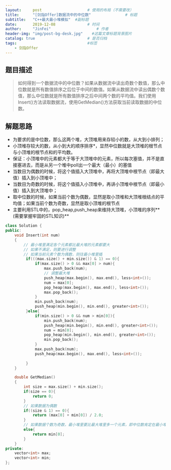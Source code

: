 ```yaml
---
layout:     post                    # 使用的布局（不需要改） 
title:      "[剑指Offer]数据流中的中位数"               # 标题  
subtitle:   "C++最大最小堆模拟"  #副标题 
date:       2019-12-08              # 时间 
author:     "JinFei"                    # 作者 
header-img: "img/post-bg-desk.jpg"    #这篇文章标题背景图片 
catalog: true                       # 是否归档 
tags:                               #标签     
    - 剑指Offer 
---
```


## 题目描述
> 如何得到一个数据流中的中位数？如果从数据流中读出奇数个数值，那么中位数就是所有数值排序之后位于中间的数值。如果从数据流中读出偶数个数值，那么中位数就是所有数值排序之后中间两个数的平均值。我们使用Insert()方法读取数据流，使用GetMedian()方法获取当前读取数据的中位数。


## 解题思路

- 为要求的是中位数，那么这两个堆，大顶堆用来存较小的数，从大到小排列；
- 小顶堆存较大的数，从小到大的顺序排序*，显然中位数就是大顶堆的根节点与小顶堆的根节点和的平均数。
- 保证：小顶堆中的元素都大于等于大顶堆中的元素，所以每次塞值，并不是直接塞进去，而是从另一个堆中poll出一个最大（最小）的塞值
- 当数目为偶数的时候，将这个值插入大顶堆中，再将大顶堆中根节点（即最大值）插入到小顶堆中；
- 当数目为奇数的时候，将这个值插入小顶堆中，再讲小顶堆中根节点（即最小值）插入到大顶堆中；
- 取中位数的时候，如果当前个数为偶数，显然是取小顶堆和大顶堆根结点的平均值；如果当前个数为奇数，显然是取小顶堆的根节点
- 主要利用STL中的，pop_heap,push_heap来维持大顶堆，小顶堆的序列**(需要掌握牢固的STL知识)**

```C++
class Solution {
public:
    void Insert(int num)
    {
        // 最小堆里满足各个元素都比最大堆的元素都要大
        // 如果不满足，则要进行调整
        // 如果当前元素个数为偶数，则往最小堆里插
         if(((max.size() + min.size()) & 1) == 0){
             if(max.size() > 0 && max[0] > num){
                 max.push_back(num);
                 // 调整最大堆
                 push_heap(max.begin(), max.end(), less<int>());
                 num = max[0];
                 pop_heap(max.begin(), max.end(), less<int>());
                 max.pop_back();
             }
             min.push_back(num);
             push_heap(min.begin(), min.end(), greater<int>());
         }else{
             if(min.size() > 0 && num > min[0]){
                 min.push_back(num);
                 push_heap(min.begin(), min.end(), greater<int>());
                 num = min[0];
                 pop_heap(min.begin(), min.end(), greater<int>());
                 min.pop_back();
             }
             max.push_back(num);
             push_heap(max.begin(), max.end(), less<int>());
             
         }   
    }

    double GetMedian()
    { 
        int size = max.size() + min.size();
        if(size == 0){
            return 0;
        }
        // 如果数据为偶数
        if((size & 1) == 0){
            return (max[0] + min[0]) / 2.0;
        }
        // 如果数据个数为奇数，最小堆里要比最大堆里多一个元素，即中位数肯定在最小堆里
        else{
            return min[0];
        }
    }
private:
    vector<int> max;
    vector<int> min;
};
```

  